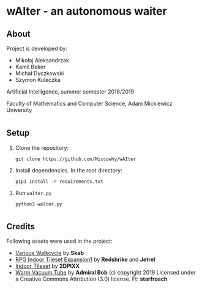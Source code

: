 # wAIter - an autonomous waiter

## About
Project is developed by:
+ Mikołaj Aleksandrzak
+ Kamil Beker
+ Michał Dyczkowski
+ Szymon Kuleczka

Artificial Intelligence, summer semester 2018/2019

Faculty of Mathematics and Computer Science, Adam Mickiewicz University
#
## Setup
1. Clone the repository:

    `git clone https://github.com/Miccowhy/wAIter`
2. Install dependencies. In the root directory:

    `pip3 install -r requirements.txt`
3. Run `walter.py`

    `python3 walter.py`
#
## Credits
Following assets were used in the project:
* [Various Walkcycle](https://opengameart.org/content/various-walkcycle-8-characters) by **Skab**
* [RPG Indoor Tileset Expansion1](https://opengameart.org/content/rpg-indoor-tileset-expansion-1) by **Redshrike** and **Jetrel**
* [Indoor Tileset](https://opengameart.org/content/indoor-tileset) by **2DPIXX**
* [Warm Vacuum Tube](http://dig.ccmixter.org/files/admiralbob77/59533)  by **Admiral Bob** (c) copyright 2019 Licensed under a Creative Commons Attribution (3.0) license. Ft: **starfrosch**